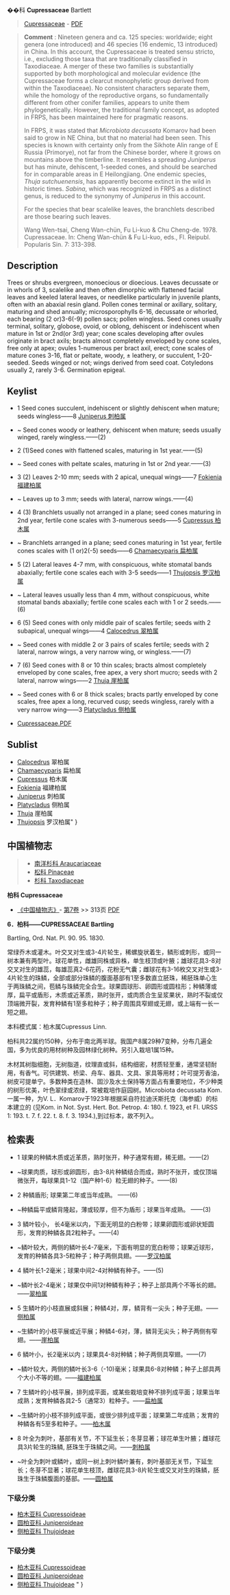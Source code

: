 
��科 **Cupressaceae** Bartlett

> [Cupressaceae](http://www.iplant.cn/info/Cupressaceae?t=foc) - [PDF](http://www.iplant.cn/foc/pdf/Cupressaceae.pdf)

> **Comment** : 
> Nineteen genera and ca. 125 species: worldwide; eight genera (one introduced) and 46 species (16 endemic, 13 introduced) in China.
> In this account, the Cupressaceae is treated sensu stricto, i.e., excluding those taxa that are traditionally classified in Taxodiaceae. A merger of these two families is substantially supported by both morphological and molecular evidence (the Cupressaceae forms a clearcut monophyletic group derived from within the Taxodiaceae). No consistent characters separate them, while the homology of the reproductive organs, so fundamentally different from other conifer families, appears to unite them phylogenetically. However, the traditional family concept, as adopted in FRPS, has been maintained here for pragmatic reasons. 
> 
> In FRPS, it was stated that *Microbiota decussata* Komarov had been said to grow in NE China, but that no material had been seen. This species is known with certainty only from the Sikhote Alin range of E Russia (Primorye), not far from the Chinese border, where it grows on mountains above the timberline. It resembles a spreading *Juniperus* but has minute, dehiscent, 1-seeded cones, and should be searched for in comparable areas in E Heilongjiang. One endemic species, *Thuja sutchuenensis*, has apparently become extinct in the wild in historic times. *Sabina*, which was recognized in FRPS as a distinct genus, is reduced to the synonymy of *Juniperus* in this account. 
> 
> For the species that bear scalelike leaves, the branchlets described are those bearing such leaves.
> 
> Wang Wen-tsai, Cheng Wan-chün, Fu Li-kuo & Chu Cheng-de. 1978. Cupressaceae. In: Cheng Wan-chün & Fu Li-kuo, eds., Fl. Reipubl. Popularis Sin. 7: 313-398.

## Description

Trees or shrubs evergreen, monoecious or dioecious. Leaves decussate or in whorls of 3, scalelike and then often dimorphic with flattened facial leaves and keeled lateral leaves, or needlelike particularly in juvenile plants, often with an abaxial resin gland. Pollen cones terminal or axillary, solitary, maturing and shed annually; microsporophylls 6-16, decussate or whorled, each bearing (2 or)3-6(-9) pollen sacs; pollen wingless. Seed cones usually terminal, solitary, globose, ovoid, or oblong, dehiscent or indehiscent when mature in 1st or 2nd(or 3rd) year; cone scales developing after ovules originate in bract axils; bracts almost completely enveloped by cone scales, free only at apex; ovules 1-numerous per bract axil, erect; cone scales of mature cones 3-16, flat or peltate, woody, ±  leathery, or succulent, 1-20-seeded. Seeds winged or not; wings derived from seed coat. Cotyledons usually 2, rarely 3-6. Germination epigeal.

## Keylist

* 1 Seed cones succulent, indehiscent or slightly dehiscent when mature; seeds wingless——8  [Juniperus 刺柏属](http://www.iplant.cn/info/Juniperus?t=foc)
* ~ Seed cones woody or leathery, dehiscent when mature; seeds usually winged, rarely wingless.——(2)

* 2 (1)Seed cones with flattened scales, maturing in 1st year.——(5)
* ~ Seed cones with peltate scales, maturing in 1st or 2nd year.——(3)

* 3 (2) Leaves 2-10 mm; seeds with 2 apical, unequal wings——7  [Fokienia 福建柏属](http://www.iplant.cn/info/Fokienia?t=foc)
* ~ Leaves up to 3 mm; seeds with lateral, narrow wings.——(4)

* 4 (3) Branchlets usually not arranged in a plane; seed cones maturing in 2nd year, fertile cone scales with 3-numerous seeds——5  [Cupressus 柏木属](http://www.iplant.cn/info/Cupressus?t=foc)
* ~ Branchlets arranged in a plane; seed cones maturing in 1st year, fertile cones scales with (1 or)2(-5) seeds——6  [Chamaecyparis 扁柏属](http://www.iplant.cn/info/Chamaecyparis?t=foc)

* 5 (2) Lateral leaves 4-7 mm, with conspicuous, white stomatal bands abaxially; fertile cone scales each with 3-5 seeds——1  [Thujopsis 罗汉柏属](http://www.iplant.cn/info/Thujopsis?t=foc)
* ~ Lateral leaves usually less than 4 mm, without conspicuous, white stomatal bands abaxially; fertile cone scales each with 1 or 2 seeds.——(6)

* 6 (5) Seed cones with only middle pair of scales fertile; seeds with 2 subapical, unequal wings——4  [Calocedrus 翠柏属](http://www.iplant.cn/info/Calocedrus?t=foc)
* ~ Seed cones with middle 2 or 3 pairs of scales fertile; seeds with 2 lateral, narrow wings, a very narrow wing, or wingless.——(7)

* 7 (6) Seed cones with 8 or 10 thin scales; bracts almost completely enveloped by cone scales, free apex, a very short mucro; seeds with 2 lateral, narrow wings——2  [Thuja 崖柏属](http://www.iplant.cn/info/Thuja?t=foc)
* ~ Seed cones with 6 or 8 thick scales; bracts partly enveloped by cone scales, free apex a long, recurved cusp; seeds wingless, rarely with a very narrow wing——3  [Platycladus 侧柏属](http://www.iplant.cn/info/Platycladus?t=foc)

* [Cupressaceae.PDF](http://www.iplant.cn/foc/pdf/Cupressaceae.pdf)

## Sublist

* [Calocedrus](http://www.iplant.cn/info/Calocedrus?t=foc)
 翠柏属
* [Chamaecyparis](http://www.iplant.cn/info/Chamaecyparis?t=foc)
 扁柏属
* [Cupressus](http://www.iplant.cn/info/Cupressus?t=foc)
 柏木属
* [Fokienia](http://www.iplant.cn/info/Fokienia?t=foc)
 福建柏属
* [Juniperus](http://www.iplant.cn/info/Juniperus?t=foc)
 刺柏属
* [Platycladus](http://www.iplant.cn/info/Platycladus?t=foc)
 侧柏属
* [Thuja](http://www.iplant.cn/info/Thuja?t=foc)
 崖柏属
* [Thujopsis](http://www.iplant.cn/info/Thujopsis?t=foc) 罗汉柏属"
}
## 中国植物志

> * [南洋杉科  Araucariaceae](Araucariaceae-南洋杉科.md)
> * [松科  Pinaceae](http://www.iplant.cn/info/Pinaceae?t=z)
> * [杉科  Taxodiaceae](http://www.iplant.cn/info/Taxodiaceae?t=z)

**柏科 Cupressaceae**

* [《中国植物志》](http://www.iplant.cn/frps)- [第7卷](http://www.iplant.cn/frps/vol/7) >> 313页 [PDF](http://www.iplant.cn/frps/pdf/7/313z.pdf)

**6．柏科——CUPRESSACEAE Bartling**

Bartling, Ord. Nat. Pl. 90. 95. 1830.

常绿乔木或灌木。叶交叉对生或3-4片轮生，稀螺旋状着生，鳞形或刺形，或同一树本兼有两型叶。球花单性，雌雄同株或异株，单生枝顶或叶腋；雄球花具3-8对交叉对生的雄蕊，每雄蕊真2-6花药，花粉无气囊；雌球花有3-16枚交叉对生或3-4片轮生的珠鳞，全部或部分珠鳞的腹面基部有1至多数直立胚珠，稀胚珠单心生于两珠鳞之间，苞鳞与珠鳞完全合生。球果圆球形、卵圆形或圆柱形；种鳞薄或厚，扁平或盾形，木质或近革质，熟时张开，或肉质合生呈浆果状，熟时不裂或仅顶端微开裂，发育种鳞有1至多粒种子；种子周围具窄翅或无翅，或上端有一长一短之翅。

本科模式属：柏木属Cupressus Linn.

柏科共22属约150种，分布于南北两半球。我国产8属29种7变种，分布几遍全国，多为优良的用材树种及园林绿化树种。另引入栽培1属15种。

木材其树脂细胞，无树脂道，纹理直或斜，结构细密，材质轻至重，通常坚韧耐用，有香气。可供建筑、桥梁、舟车、器具、文具、家具等用材；叶可提芳香油，树皮可提单宁。多数种类在造林、固沙及水土保持等方面占有重要地位，不少种类的树形优美，叶色翠绿或浓绿，常被栽培作庭园树。Microbiota decussata Kom. 一属一种，为V. L．Komarov于1923年根据采自符拉迪沃斯托克（海参威）的标本建立的 (见Kom. in Not. Syst. Hert. Bot. Petrop. 4: 180. f. 1923, et Fl. URSS 1: 193. t. 7. f. 22. t. 8. f. 3. 1934.),到过标本，故不列入。

## 检索表

* 1 球果的种鳞木质或近革质，熟时张开，种子通常有翅，稀无翅。——(2)
* ~球果肉质，球形或卵圆形，由3-8片种鳞结合而成，熟时不张开，或仅顶端微张开，每球果具1-12（国产种1-6）粒无翅的种子。——(8)

* 2 种鳞盾形; 球果第二年或当年成熟。 ——(6)
* ~种鳞扁平或鳞背隆起，薄或较厚，但不为盾形；球果当年成熟。 ——(3)

* 3 鳞叶较小， 长4毫米以内，下面无明显的白粉带；球果卵圆形或卵状矩圆形，发育的种鳞各具2粒种子。——(4)
* ~鳞叶较大，两侧的鳞叶长4-7毫米，下面有明显的宽白粉带；球果近球形，发育的种鳞各具3-5粒种子；种子两侧具翅。——[罗汉柏属](http://www.iplant.cn/info/Thujopsis?t=z)

* 4 鳞叶长1-2毫米；球果中间2-4对种鳞有种子。——(5)
* ~鳞叶长2-4毫米；球果仅中间1对种鳞有种子；种子上部具两个不等长的翅。——[翠柏属](Calocedrus-翠柏属.md)

* 5 生鳞叶的小枝直展或斜展；种鳞4对，厚，鳞背有一尖头；种子无翅。——[侧柏属](http://www.iplant.cn/info/Platycladus?t=z)

* ~生鳞叶的小枝平展或近平展；种鳞4-6对，薄，鳞背无尖头；种子两侧有窄翅。——[崖柏属](http://www.iplant.cn/info/Thuja?t=z)

* 6 鳞叶小，长2毫米以内；球果具4-8对种鳞；种子两侧具窄翅。——(7)
* ~鳞叶较大，两侧的鳞叶长3-6（-10)毫米；球果具6-8对种鳞；种子上部具两个大小不等的翅。——[福建柏属](http://www.iplant.cn/info/Fokienia?t=z)

* 7 生鳞叶的小枝平展，排列成平面，或某些栽培变种不排列成平面；球果当年成熟；发育种鳞各具2-5（通常3）粒种子。——[扁柏属](Chamaecyparis-扁柏属.md)

* ~生鳞叶的小枝不排列成平面，或很少排列成平面；球果第二年成熟；发育的种鳞各有5至多粒种子。——[柏木属](http://www.iplant.cn/info/Cupressus?t=z)

* 8 叶全为刺叶，基部有关节，不下延生长；冬芽显著；球花单生叶腋；雌球花具3片轮生的珠鳞, 胚珠生于珠鳞之间。——[刺柏属](http://www.iplant.cn/info/Juniperus?t=z)

* ~叶全为刺叶或鳞叶，或同一树上刺叶鳞叶兼有，刺叶基部无关节，下延生长；冬芽不显著；球花单生枝顶，雌球花具3-8片轮生或交叉对生的珠鳞，胚珠生于珠鳞腹面的基部。——[圆柏属](http://www.iplant.cn/info/Sabina?t=z)

### 下级分类
* [柏木亚科  Cupressoideae](http://www.iplant.cn/info/Cupressoideae?t=z)
* [圆柏亚科  Juniperoideae](http://www.iplant.cn/info/Juniperoideae?t=z)
* [侧柏亚科  Thujoideae](http://www.iplant.cn/info/Thujoideae?t=z)

### 下级分类
* [柏木亚科  Cupressoideae](http://www.iplant.cn/info/sp/Cupressoideae?t=z)
* [圆柏亚科  Juniperoideae](http://www.iplant.cn/info/sp/Juniperoideae?t=z)
* [侧柏亚科  Thujoideae](http://www.iplant.cn/info/sp/Thujoideae?t=z)
"
}